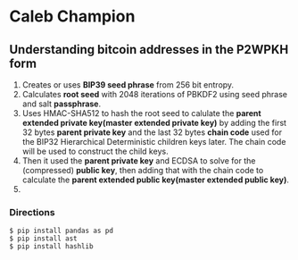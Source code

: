 # Caleb Champion
## Understanding bitcoin addresses in the P2WPKH form
1. Creates or uses **BIP39 seed phrase** from 256 bit entropy.
2. Calculates **root seed** with 2048 iterations of PBKDF2 using seed phrase and salt **passphrase**.
3. Uses HMAC-SHA512 to hash the root seed to calulate the **parent extended private key(master extended private key)** by adding the first 32 bytes **parent private key** and the last 32 bytes **chain code** used for the BIP32 Hierarchical Deterministic children keys later.  The chain code will be used to construct the child keys.
4. Then it used the **parent private key** and ECDSA to solve for the (compressed) **public key**, then adding that with the chain code to calculate the **parent extended public key(master extended public key)**.
5. 

### Directions

    $ pip install pandas as pd
    $ pip install ast
    $ pip install hashlib
